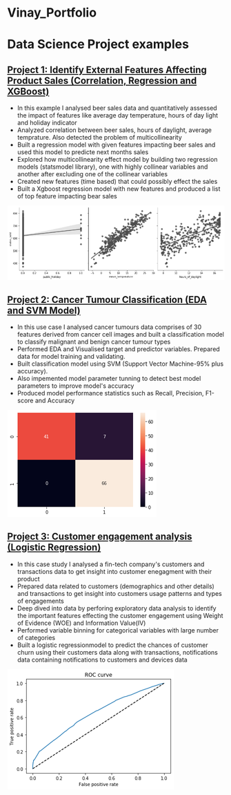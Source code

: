 # Vinay_Portfolio

# Data Science Project examples

## [Project 1: Identify External Features Affecting Product Sales (Correlation, Regression and XGBoost)](https://github.com/vinayamsnl/Data-Science-Projects)

* In this example I analysed beer sales data and quantitatively assessed the impact of features like average day temperature, hours of day light and holiday indicator
* Analyzed correlation between beer sales, hours of daylight, average temprature. Also detected the problem of multicollinearity
* Built a regression model with given features impacting beer sales and used this model to predicte next months sales 
* Explored how multicollinearity effect model by building two regression models (statsmodel library), one with highly collinear variables and another after excluding one of the collinear variables
* Created new features (time based) that could possibly effect the sales
* Built a Xgboost regression model with new features and produced a list of top feature impacting bear sales

![](/Images/Regression.png)


## [Project 2: Cancer Tumour Classification (EDA and SVM Model)](https://github.com/vinayamsnl/Data-Science-Projects)

* In this use case I analysed cancer tumours data comprises of 30 features derived from cancer cell images and built a classification model to classify malignant and benign cancer tumour types 
* Performed EDA and Visualised target and predictor variables. Prepared data for model training and validating.
* Built classification model using SVM (Support Vector Machine-95% plus accuracy).
* Also impemented model parameter tunning to detect best model parameters to improve model's accuracy
* Produced model performance statistics such as Recall, Precision, F1-score and Accuracy 

![](/Images/confusion_matrix.png)

## [Project 3: Customer engagement analysis (Logistic Regression)](https://github.com/vinayamsnl/Customer-Analysis-Project)

* In this case study I analysed a fin-tech company's customers and transactions data to get insight into customer enegagment with their product
* Prepared data related to customers (demographics and other details) and transactions to get insight into customers usage patterns and types of engagements
* Deep dived into data by perforing exploratory data analysis to identify the important features effecting the customer engagement using Weight of Evidence (WOE) and Information Value(IV)
* Performed variable binning for categorical variables with large number of categories
* Built a logistic regressionmodel to predict the chances of customer churn using their customers data along with transactions, notifications data containing notifications to customers and devices data 

![](/Images/ROC.png)

